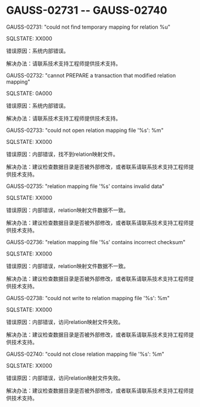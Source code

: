 # GAUSS-02731 -- GAUSS-02740

GAUSS-02731: "could not find temporary mapping for relation %u"

SQLSTATE: XX000

错误原因：系统内部错误。

解决办法：请联系技术支持工程师提供技术支持。

GAUSS-02732: "cannot PREPARE a transaction that modified relation mapping"

SQLSTATE: 0A000

错误原因：系统内部错误。

解决办法：请联系技术支持工程师提供技术支持。

GAUSS-02733: "could not open relation mapping file '%s': %m"

SQLSTATE: XX000

错误原因：内部错误，找不到relation映射文件。

解决办法：建议检查数据目录是否被外部修改，或者联系请联系技术支持工程师提供技术支持。

GAUSS-02735: "relation mapping file '%s' contains invalid data"

SQLSTATE: XX000

错误原因：内部错误，relation映射文件数据不一致。

解决办法：建议检查数据目录是否被外部修改，或者联系请联系技术支持工程师提供技术支持。

GAUSS-02736: "relation mapping file '%s' contains incorrect checksum"

SQLSTATE: XX000

错误原因：内部错误，relation映射文件数据不一致。

解决办法：建议检查数据目录是否被外部修改，或者联系请联系技术支持工程师提供技术支持。

GAUSS-02738: "could not write to relation mapping file '%s': %m"

SQLSTATE: XX000

错误原因：内部错误，访问relation映射文件失败。

解决办法：建议检查数据目录是否被外部修改，或者联系请联系技术支持工程师提供技术支持。

GAUSS-02740: "could not close relation mapping file '%s': %m"

SQLSTATE: XX000

错误原因：内部错误，访问relation映射文件失败。

解决办法：建议检查数据目录是否被外部修改，或者联系请联系技术支持工程师提供技术支持。

